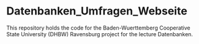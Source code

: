 # Datenbanken_Umfragen_Webseite
This repository holds the code for the Baden-Wuerttemberg Cooperative State University (DHBW) Ravensburg project for the lecture Datenbanken.
